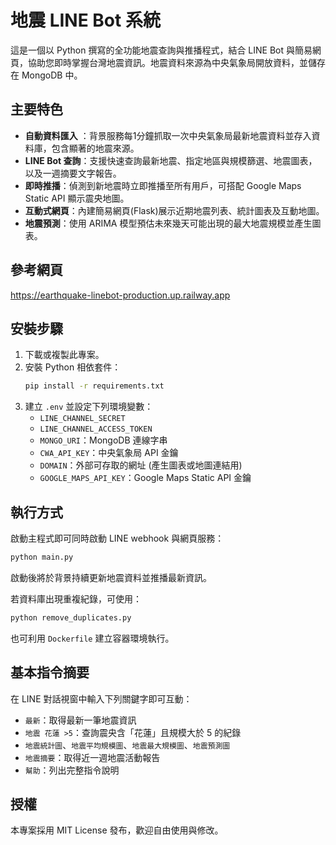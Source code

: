 # 地震 LINE Bot 系統

這是一個以 Python 撰寫的全功能地震查詢與推播程式，結合 LINE Bot 與簡易網頁，協助您即時掌握台灣地震資訊。地震資料來源為中央氣象局開放資料，並儲存在 MongoDB 中。

## 主要特色

- **自動資料匯入** ：背景服務每1分鐘抓取一次中央氣象局最新地震資料並存入資料庫，包含顯著的地震來源。
- **LINE Bot 查詢**：支援快速查詢最新地震、指定地區與規模篩選、地震圖表，以及一週摘要文字報告。
- **即時推播**：偵測到新地震時立即推播至所有用戶，可搭配 Google Maps Static API 顯示震央地圖。
- **互動式網頁**：內建簡易網頁(Flask)展示近期地震列表、統計圖表及互動地圖。
- **地震預測**：使用 ARIMA 模型預估未來幾天可能出現的最大地震規模並產生圖表。

## 參考網頁

https://earthquake-linebot-production.up.railway.app

## 安裝步驟

1. 下載或複製此專案。
2. 安裝 Python 相依套件：
   ```bash
   pip install -r requirements.txt
   ```
3. 建立 `.env` 並設定下列環境變數：
   - `LINE_CHANNEL_SECRET`
   - `LINE_CHANNEL_ACCESS_TOKEN`
   - `MONGO_URI`：MongoDB 連線字串
   - `CWA_API_KEY`：中央氣象局 API 金鑰
   - `DOMAIN`：外部可存取的網址 (產生圖表或地圖連結用)
   - `GOOGLE_MAPS_API_KEY`：Google Maps Static API 金鑰

## 執行方式

啟動主程式即可同時啟動 LINE webhook 與網頁服務：
```bash
python main.py
```
啟動後將於背景持續更新地震資料並推播最新資訊。

若資料庫出現重複紀錄，可使用：
```bash
python remove_duplicates.py
```

也可利用 `Dockerfile` 建立容器環境執行。

## 基本指令摘要

在 LINE 對話視窗中輸入下列關鍵字即可互動：
- `最新`：取得最新一筆地震資訊
- `地震 花蓮 >5`：查詢震央含「花蓮」且規模大於 5 的紀錄
- `地震統計圖`、`地震平均規模圖`、`地震最大規模圖`、`地震預測圖`
- `地震摘要`：取得近一週地震活動報告
- `幫助`：列出完整指令說明

## 授權

本專案採用 MIT License 發布，歡迎自由使用與修改。
